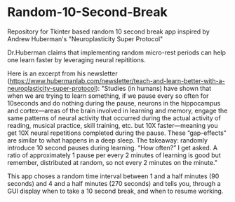 # Random-10-Second-Break
Repository for Tkinter based random 10 second break app inspired by Andrew Huberman's "Neuroplasticity Super Protocol" 

Dr.Huberman claims that implementing random micro-rest periods can help one learn faster by leveraging neural repititions.

Here is an excerpt from his newsletter (https://www.hubermanlab.com/newsletter/teach-and-learn-better-with-a-neuroplasticity-super-protocol):
"Studies (in humans) have shown that when we are trying to learn something, if we pause every so often for 10seconds and do nothing during the pause, neurons in the hippocampus and cortex—areas of the brain involved in learning and memory, engage the same patterns of neural activity that occurred during the actual activity of reading, musical practice, skill training, etc. but 10X faster—meaning you get 10X neural repetitions completed during the pause. These “gap-effects” are similar to what happens in a deep sleep. The takeaway: randomly introduce 10 second pauses during learning. “How often?” I get asked. A ratio of approximately 1 pause per every 2 minutes of learning is good but remember, distributed at random, so not every 2 minutes on the minute."

This app choses a random time interval between 1 and a half minutes (90 seconds) and 4 and a half minutes (270 seconds) and tells you, through a GUI display when to take a 10 second break, and when to resume working.